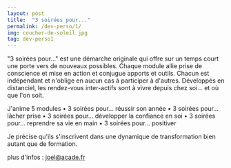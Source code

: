 ```yaml
---
layout: post
title:  "3 soirées pour..."
permalink: /dev-perso/1/
img: coucher-de-soleil.jpg
tag: dev-perso1
---
```

"3 soirées pour..." est une démarche originale qui offre sur un temps court une porte vers de nouveaux possibles.
Chaque module allie prise de conscience et mise en action et conjugue apports et outils. Chacun est indépendant et n'oblige en aucun cas à participer à d'autres.
Développés en distanciel, les rendez-vous inter-actifs sont à vivre depuis chez soi... et où que l'on soit.

J'anime 5 modules
    • 3 soirées pour... réussir son année
    • 3 soirées pour... lâcher prise
    • 3 soirées pour... développer la confiance en soi
    • 3 soirées pour... reprendre sa vie en main
    • 3 soirées pour... positiver

Je précise qu'ils s'inscrivent dans une dynamique de transformation bien autant que de formation. 


plus d'infos : [joel@acade.fr](mailto:joel@acade.fr)
